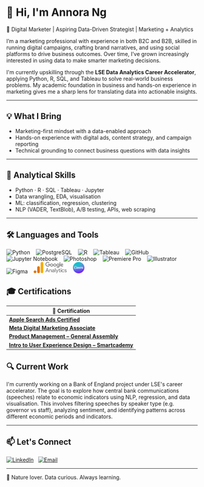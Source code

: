 # 👋 Hi, I'm Annora Ng

🎯 Digital Marketer | Aspiring Data-Driven Strategist | Marketing + Analytics

I’m a marketing professional with experience in both B2C and B2B, skilled in running digital campaigns, crafting brand narratives, and using social platforms to drive business outcomes. Over time, I’ve grown increasingly interested in using data to make smarter marketing decisions.

I'm currently upskilling through the **LSE Data Analytics Career Accelerator**, applying Python, R, SQL, and Tableau to solve real-world business problems. My academic foundation in business and hands-on experience in marketing gives me a sharp lens for translating data into actionable insights.

---

## 💡 What I Bring
- Marketing-first mindset with a data-enabled approach
- Hands-on experience with digital ads, content strategy, and campaign reporting
- Technical grounding to connect business questions with data insights

---

## 🧠 Analytical Skills

- Python · R · SQL · Tableau · Jupyter
- Data wrangling, EDA, visualisation
- ML: classification, regression, clustering
- NLP (VADER, TextBlob), A/B testing, APIs, web scraping

---

## 🛠️ Languages and Tools

<p align="left">
  <img src="https://cdn.jsdelivr.net/gh/devicons/devicon/icons/python/python-original.svg" height="30" alt="Python" />
  &nbsp;&nbsp;
  <img src="https://cdn.jsdelivr.net/gh/devicons/devicon/icons/postgresql/postgresql-original.svg" height="30" alt="PostgreSQL" />
  &nbsp;&nbsp;
  <img src="https://cdn.jsdelivr.net/gh/devicons/devicon/icons/r/r-original.svg" height="30" alt="R" />
  &nbsp;&nbsp;
  <img src="https://upload.wikimedia.org/wikipedia/commons/4/4b/Tableau_Logo.png" height="30" alt="Tableau" />
  &nbsp;&nbsp;
  <img src="https://cdn.jsdelivr.net/gh/devicons/devicon/icons/github/github-original.svg" height="30" alt="GitHub" />
  &nbsp;&nbsp;
  <img src="https://cdn.jsdelivr.net/gh/devicons/devicon/icons/jupyter/jupyter-original-wordmark.svg" height="30" alt="Jupyter Notebook" />
  &nbsp;&nbsp;
  <img src="https://cdn.jsdelivr.net/gh/devicons/devicon/icons/photoshop/photoshop-plain.svg" height="30" alt="Photoshop" />
  &nbsp;&nbsp;
  <img src="https://cdn.jsdelivr.net/gh/devicons/devicon/icons/premierepro/premierepro-original.svg" height="30" alt="Premiere Pro" />
  &nbsp;&nbsp;
  <img src="https://cdn.jsdelivr.net/gh/devicons/devicon/icons/illustrator/illustrator-line.svg" height="30" alt="Illustrator" />
  &nbsp;&nbsp;
  <img src="https://cdn.jsdelivr.net/gh/devicons/devicon/icons/figma/figma-original.svg" height="30" alt="Figma" />
  &nbsp;&nbsp;
  <img src="./google-analytics.png" height="30" alt="Google Analytics" />
  &nbsp;&nbsp;
  <img src="./canva.png" height="30" alt="Canva" />

</p>

## 🎓 Certifications

| 📄 Certification |
|------------------|
| [**Apple Search Ads Certified**](https://certification-ads.apple.com/certificate/67MLz9ttMi) |
| [**Meta Digital Marketing Associate**](https://www.credly.com/badges/a9228062-d6aa-4422-8c28-44dbb0dc0db0/linked_in_profile) |
| [**Product Management – General Assembly**](https://drive.google.com/file/d/1CUbRs_OXtWBZ1--iqjsI7uuzfN3aixPl/view) |
| [**Intro to User Experience Design – Smartcademy**](https://drive.google.com/file/d/1KZs2cZfrtuk1RhueJgCqwhpC5H6NgpSN/view) |

## 🔍 Current Work

I'm currently working on a Bank of England project under LSE's career accelerator. The goal is to explore how central bank communications (speeches) relate to economic indicators using NLP, regression, and data visualisation. This involves filtering speeches by speaker type (e.g. governor vs staff), analyzing sentiment, and identifying patterns across different economic periods and indicators.

---

## 📫 Let's Connect

[![LinkedIn](https://img.shields.io/badge/-LinkedIn-blue?style=flat-square&logo=Linkedin&logoColor=white&link=https://linkedin.com/in/annorang)](https://linkedin.com/in/annorang) &nbsp;
[![Email](https://img.shields.io/badge/-Email-red?style=flat-square&logo=gmail&logoColor=white)](mailto:anntentalus@gmail.com)

---

🌿 Nature lover. Data curious. Always learning.
